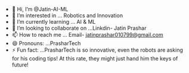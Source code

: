 - 👋 Hi, I’m @Jatin-AI-ML
- 👀 I’m interested in ... Robotics and Innovation
- 🌱 I’m currently learning ... AI & ML
- 💞️ I’m looking to collaborate on ...Linkdin- Jatin Prashar
- 📫 How to reach me ... Email- jatinprashar010799@gmail.com
- 😄 Pronouns: ...PrasharTech
- ⚡ Fun fact: ...PrasharTech is so innovative, even the robots are asking for his coding tips! At this rate, they might just hand him the keys of future!

<!---
Jatin-AI-ML/Jatin-AI-ML is a ✨ special ✨ repository because its `README.md` (this file) appears on your GitHub profile.
You can click the Preview link to take a look at your changes.
--->
